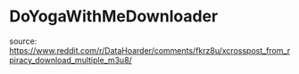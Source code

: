 # DoYogaWithMeDownloader

source: https://www.reddit.com/r/DataHoarder/comments/fkrz8u/xcrosspost_from_rpiracy_download_multiple_m3u8/
